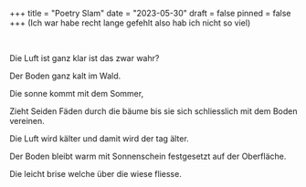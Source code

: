 +++
title = "Poetry Slam"
date = "2023-05-30"
draft = false
pinned = false
+++
(Ich war habe recht lange gefehlt also hab ich nicht so viel)

 

Die Luft ist ganz klar ist das zwar wahr?

Der Boden ganz kalt im Wald.

Die sonne kommt mit dem Sommer,

Zieht Seiden Fäden durch die bäume bis sie sich schliesslich mit dem Boden vereinen.

Die Luft wird kälter und damit wird der tag älter.

Der Boden bleibt warm mit Sonnenschein festgesetzt auf der Oberfläche.

Die leicht brise welche über die wiese fliesse.